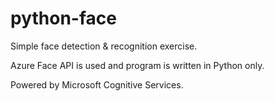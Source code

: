 # python-face

Simple face detection & recognition exercise.

Azure Face API is used and program is written in Python only.

Powered by Microsoft Cognitive Services.
